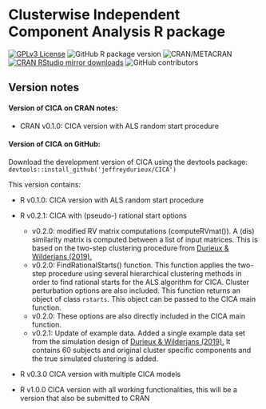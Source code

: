 # Clusterwise Independent Component Analysis R package

[![GPLv3 License](https://img.shields.io/badge/License-GPL%20v3-yellow.svg)](https://opensource.org/licenses/) ![GitHub R package version](https://img.shields.io/github/r-package/v/jeffreydurieux/CICA) ![CRAN/METACRAN](https://img.shields.io/cran/v/CICA) [![CRAN RStudio mirror downloads](https://cranlogs.r-pkg.org/badges/grand-total/CICA?color=blue)](https://r-pkg.org/pkg/CICA) ![GitHub contributors](https://img.shields.io/github/contributors/jeffreydurieux/CICA)

## Version notes

#### Version of CICA on CRAN notes:

-   CRAN v0.1.0: CICA version with ALS random start procedure

#### Version of CICA on GitHub:

Download the development version of CICA using the devtools package: `devtools::install_github('jeffreydurieux/CICA')`

This version contains:

-   R v0.1.0: CICA version with ALS random start procedure

-   R v0.2.1: CICA with (pseudo-) rational start options

    -   v0.2.0: modified RV matrix computations (computeRVmat()). A (dis) similarity matrix is computed between a list of input matrices. This is based on the two-step clustering procedure from [Durieux & Wilderjans (2019).](https://link.springer.com/article/10.1007/s41237-019-00086-4)
    -   v0.2.0: FindRationalStarts() function. This function applies the two-step procedure using several hierarchical clustering methods in order to find rational starts for the ALS algorithm for CICA. Cluster perturbation options are also included. This function returns an object of class `rstarts`. This object can be passed to the CICA main function.
    -   v0.2.0: These options are also directly included in the CICA main function.
    -   v0.2.1: Update of example data. Added a single example data set from the simulation design of [Durieux & Wilderjans (2019).](https://link.springer.com/article/10.1007/s41237-019-00086-4) It contains 60 subjects and original cluster specific components and the true simulated clustering is added.

-   R v0.3.0 CICA version with multiple CICA models

-   R v1.0.0 CICA version with all working functionalities, this will be a version that also be submitted to CRAN 

